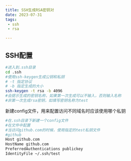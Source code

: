 ```yaml
---
title: SSH生成RSA密钥对
date: 2023-07-31
tags:
 - ssh
 - rsa

---
```

## SSH配置

```bash
#进入到.ssh目录
cd .ssh
#使用ssh-keygen生成公钥和私钥
# -t 指定协议
# -b 指定生成的大小
ssh-keygen -t rsa -b 4096
#会提示生成的密钥名称，如果第一次生成可以不输入，否则输入名称
#非第一次生成rsa密钥，如填写密钥名称为test
```

新建config文件，用来配置访问不同域名时应该使用哪个私钥

```bash
#在.ssh目录下新建一个config文件
#在文件中配置
#当访问github.com的时候，使用指定的test私钥文件
#github
Host github.com
HostName github.com
PreferredAuthentications publickey
IdentityFile ~/.ssh/test
```
